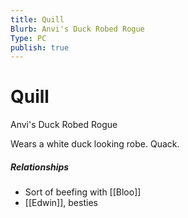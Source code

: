 ```yaml
---
title: Quill
Blurb: Anvi's Duck Robed Rogue
Type: PC
publish: true
---
```

# Quill
Anvi's Duck Robed Rogue

Wears a white duck looking robe. Quack.

##### Relationships
- Sort of beefing with [[Bloo]]
- [[Edwin]], besties